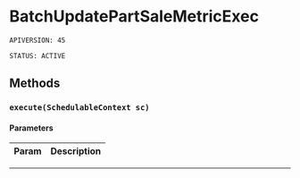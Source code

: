 # BatchUpdatePartSaleMetricExec

`APIVERSION: 45`

`STATUS: ACTIVE`
## Methods
### `execute(SchedulableContext sc)`
#### Parameters
|Param|Description|
|---|---|

---
